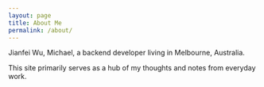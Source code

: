 ```yaml
---
layout: page
title: About Me
permalink: /about/
---
```


Jianfei Wu, Michael, a backend developer living in Melbourne, Australia.

This site primarily serves as a hub of my thoughts and notes from everyday work.